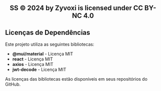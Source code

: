 <h2 align="center">SS © 2024 by Zyvoxi is licensed under CC BY-NC 4.0</h2>

## Licenças de Dependências

Este projeto utiliza as seguintes bibliotecas:

- **@mui/material** - Licença MIT
- **react** - Licença MIT
- **axios** - Licença MIT
- **jwt-decode** - Licença MIT

As licenças das bibliotecas estão disponíveis em seus repositórios do GitHub.
